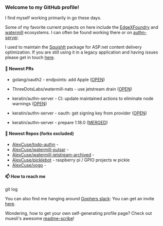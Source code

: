 ### Welcome to my GitHub profile!

I find myself working primarily in go these days.

Some of my favorite current projects on here include the [EdgeXFoundry](https://github.com/EdgeXFoundry) and [watermill](https://github.com/ThreeDotsLabs/watermill) ecosystems.  I can often be found working there or on [authn-server](https://github.com/keratin/authn-server).

I used to maintain the [SquishIt](https://nuget.org/packages/SquishIt) package for ASP.net content delivery optimization.  If you are still using it in a legacy application and having issues please get in touch [here](https://github.com/AlexCuse/SquishIt/issues).

#### 🔭 Newest PRs

- golang/oauth2 - endpoints: add Apple ([OPEN](https://github.com/golang/oauth2/pull/695))

- ThreeDotsLabs/watermill-nats - use jetstream drain ([OPEN](https://github.com/ThreeDotsLabs/watermill-nats/pull/21))

- keratin/authn-server - CI: update maintained actions to eliminate node warnings ([OPEN](https://github.com/keratin/authn-server/pull/237))

- keratin/authn-server - oauth: get signing key from provider ([OPEN](https://github.com/keratin/authn-server/pull/236))

- keratin/authn-server - prepare 1.18.0 ([MERGED](https://github.com/keratin/authn-server/pull/232))


#### 🌱 Newest Repos (forks excluded)

- [AlexCuse/todo-authn](https://github.com/AlexCuse/todo-authn) - 
- [AlexCuse/watermill-pulsar](https://github.com/AlexCuse/watermill-pulsar) - 
- [AlexCuse/watermill-jetstream-archived](https://github.com/AlexCuse/watermill-jetstream-archived) - 
- [AlexCuse/picklebot](https://github.com/AlexCuse/picklebot) - raspberry pi / GPIO projects w pickle
- [AlexCuse/yogo](https://github.com/AlexCuse/yogo) - 

#### 📫 How to reach me

git log

You can also find me hanging around [Gophers slack](https://gophers.slack.com/): You can get an invite [here](https://gophersinvite.herokuapp.com/).


Wondering, how to get your own self-generating profile page? 
Check out muesli's awesome [readme-scribe](https://github.com/muesli/readme-scribe)!
